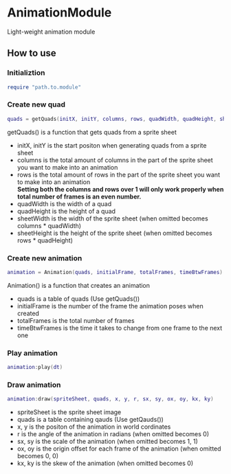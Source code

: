 # AnimationModule
Light-weight animation module


## How to use

### Initializtion
```lua
require "path.to.module"
```

### Create new quad
```lua
quads = getQuads(initX, initY, columns, rows, quadWidth, quadHeight, sheetWidth, sheetHeight)
```
getQuads() is a function that gets quads from a sprite sheet
  - initX, initY is the start positon when generating quads from a sprite sheet
  - columns is the total amount of columns in the part of the sprite sheet you want to make into an animation
  - rows is the total amount of rows in the part of the sprite sheet you want to make into an animation<br>
  **Setting both the columns and rows over 1 will only work properly when total number of frames is an even number.**  
  - quadWidth is the width of a quad
  - quadHeight is the height of a quad
  - sheetWidth is the width of the sprite sheet (when omitted becomes columns * quadWidth)
  - sheetHeight is the height of the sprite sheet (when omitted becomes rows * quadHeight)
  
### Create new animation
```lua
animation = Animation(quads, initialFrame, totalFrames, timeBtwFrames)
```
Animation() is a function that creates an animation
  - quads is a table of quads (Use getQuads())
  - initialFrame is the number of the frame the animation poses when created 
  - totalFrames is the total number of frames
  - timeBtwFrames is the time it takes to change from one frame to the next one

### Play animation
```lua
animation:play(dt)
```

### Draw animation
```lua
animation:draw(spriteSheet, quads, x, y, r, sx, sy, ox, oy, kx, ky)
```
  - spriteSheet is the sprite sheet image
  - quads is a table containing qauds (Use getQauds())
  - x, y is the positon of the animation in world cordinates
  - r is the angle of the animation in radians (when omitted becomes 0)
  - sx, sy is the scale of the animation (when omitted becomes 1, 1)
  - ox, oy is the origin offset for each frame of the animation (when omitted becomes 0, 0)
  - kx, ky is the skew of the animation (when omitted becomes 0)
